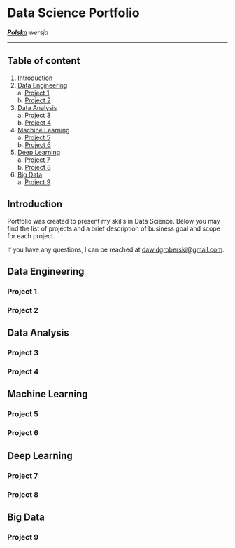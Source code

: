 
# Data Science Portfolio
***[Polska](https://github.com/Grobo97/data-science-portfolio/blob/main/README.md)*** *wersja*  

---

## Table of content
1. [Introduction](#user-content-intro)  
2. [Data Engineering](#user-content-data-engineering)  
    a. [Project 1](#user-content-project-1)  
    b. [Project 2](#user-content-project-2)  
3. [Data Analysis](#user-content-data-analysis)  
    a. [Project 3](#user-content-project-3)  
    b. [Project 4](#user-content-project-4)  
4. [Machine Learning](#user-content-machine-learning)  
    a. [Project 5](#user-content-project-5)  
    b. [Project 6](#user-content-project-6)  
5. [Deep Learning](#user-content-deep-learning)  
    a. [Project 7](#user-content-project-7)  
    b. [Project 8](#user-content-project-8)  
6. [Big Data](#user-content-big-data)  
    a. [Project 9](#user-content-project-9)  


## Introduction
Portfolio was created to present my skills in Data Science. Below you may find the list of projects and a brief description of business goal and scope for each project.

If you have any questions, I can be reached at dawidgroberski@gmail.com.

## Data Engineering

### Project 1

### Project 2

## Data Analysis

### Project 3

### Project 4

## Machine Learning

### Project 5

### Project 6

## Deep Learning

### Project 7

### Project 8

## Big Data

### Project 9




